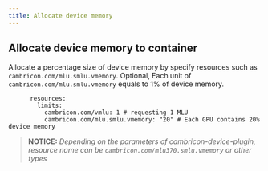 ```yaml
---
title: Allocate device memory
---
```


## Allocate device memory to container

Allocate a percentage size of device memory by specify resources such as `cambricon.com/mlu.smlu.vmemory`.
Optional, Each unit of `cambricon.com/mlu.smlu.vmemory` equals to 1% of device memory.

```
      resources:
        limits:
          cambricon.com/vmlu: 1 # requesting 1 MLU
          cambricon.com/mlu.smlu.vmemory: "20" # Each GPU contains 20% device memory
```

> **NOTICE:** *Depending on the parameters of cambricon-device-plugin, resource name can be `cambricon.com/mlu370.smlu.vmemory` or other types*